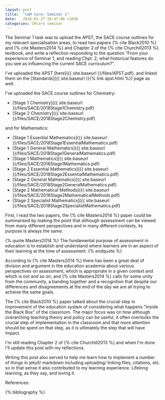 ```yaml
---
layout: post
title:  "C&M Core: Seminar 1"
date:   2018-01-27 19:47:00 +1030
categories: CMcore seminar
---
```


The Seminar 1 task was to upload the APST, the SACE course outlines for my relevant specialisation areas, to read two papers {% cite Black2010 %} and {% cite Masters2014 %} and Chapter 2 of the {% cite Churchill2013 %} textbook, and write a reflection responding to the question "From your experience of Seminar 1, and reading Chpt. 2, what historical features do you see as influencing the current SACE curriculum?".

I've uploaded the APST [here]({{ site.baseurl }}/files/APST.pdf), and linked them on the [Standards]({{ site.baseurl }}{% link apst.html %}) page as well.

I've uploaded the SACE course outlines for Chemistry:

 - [Stage 1 Chemistry]({{ site.baseurl }}/files/SACE/2018Stage1Chemistry.pdf)
 - [Stage 2 Chemistry]({{ site.baseurl }}/files/SACE/2018Stage2Chemistry.pdf)

and for Mathematics:

 - [Stage 1 Essential Mathematics]({{ site.baseurl }}/files/SACE/2018Stage1EssentialMathematics.pdf)
 - [Stage 1 General Mathematics]({{ site.baseurl }}/files/SACE/2018Stage1GeneralMathematics.pdf)
 - [Stage 1 Mathematics]({{ site.baseurl }}/files/SACE/2018Stage1Mathematics.pdf)
 - [Stage 2 Essential Mathematics]({{ site.baseurl }}/files/SACE/2018Stage2EssentialMathematics.pdf)
 - [Stage 2 General Mathematics]({{ site.baseurl }}/files/SACE/2018Stage2GeneralMathematics.pdf)
 - [Stage 2 Mathematical Methods]({{ site.baseurl }}/files/SACE/2018Stage2MathematicalMethods.pdf)
 - [Stage 2 Specialist Mathematics]({{ site.baseurl }}/files/SACE/2018Stage2SpecialistMathematics.pdf)

First, I read the two papers, the {% cite Masters2014 %} paper could be summarised by making the point that although assessment can be viewed from many different perspectives and in many different contexts, its purpose is always the same:

{% quote Masters2014 %}
The fundamental purpose of assessment in education is to establish and understand where learners are in an aspect of their learning at the time of assessment.
{% endquote %}

According to {% cite Masters2014 %} there has been a great deal of division and argument in the education academia about various perspectives on assessment, which is appropriate in a given context and which is not and so on, and {% cite Masters2014 %} calls for some unity from the community, a banding together and a recognition that despite our differences and disagreements at the end of the day we are all trying to acheive the same goals.

The {% cite Black2010 %} paper talked about the crucial step in improvement of the education system of considering what happens "Inside the Black Box" of the classroom. The major focus was on how although overarching teaching theory and policy can be useful, it often overlooks the crucial step of implementation in the classroom and that more attention should be spent on that step, as it is ultimately the step that will have impact.

I'm still reading Chapter 2 of {% cite Churchill2013 %} and when I'm done I'll update this post with my reflections.

Writing this post also served to help me learn how to implement a number of things in jekyll/ markdown including uploading/ linking files, citations, etc. so in that sense it also contributed to my learning experience. Lifelong learning, as they say, and loving it.

References:

{% bibliography %}
